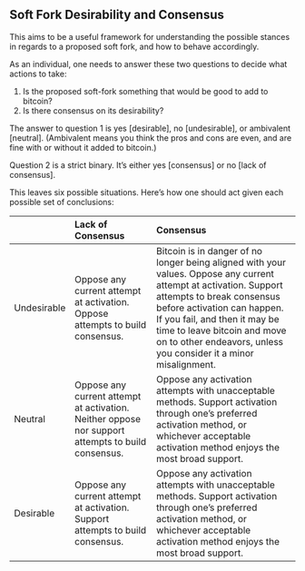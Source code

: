 ## Soft Fork Desirability and Consensus

This aims to be a useful framework for understanding the possible stances in regards to a proposed soft fork, and how to behave accordingly.

As an individual, one needs to answer these two questions to decide what actions to take:
1. Is the proposed soft-fork something that would be good to add to bitcoin?
2. Is there consensus on its desirability?

The answer to question 1 is yes [desirable], no [undesirable], or ambivalent [neutral]. (Ambivalent means you think the pros and cons are even, and are fine with or without it added to bitcoin.)

Question 2 is a strict binary. It’s either yes [consensus] or no [lack of consensus].

This leaves six possible situations. Here’s how one should act given each possible set of conclusions:

||Lack of Consensus|Consensus| 
|:-|:-|:-|
|Undesirable|Oppose any current attempt at activation. Oppose attempts to build consensus.|Bitcoin is in danger of no longer being aligned with your values. Oppose any current attempt at activation. Support attempts to break consensus before activation can happen. If you fail, and then it may be time to leave bitcoin and move on to other endeavors, unless you consider it a minor misalignment.| 
|Neutral|Oppose any current attempt at activation. Neither oppose nor support attempts to build consensus.|Oppose any activation attempts with unacceptable methods. Support activation through one’s preferred activation method, or whichever acceptable activation method enjoys the most broad support.| 
|Desirable|Oppose any current attempt at activation. Support attempts to build consensus.|Oppose any activation attempts with unacceptable methods. Support activation through one’s preferred activation method, or whichever acceptable activation method enjoys the most broad support.| 


